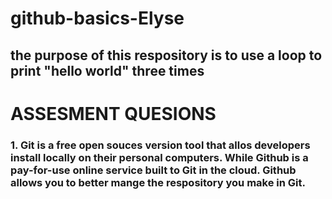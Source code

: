 # github-basics-Elyse

## the purpose of this respository is to use a loop to print "hello world" three times

# ASSESMENT QUESIONS
### 1. Git is a free open souces version tool that allos developers install locally on their personal computers. While Github is a pay-for-use online service built to Git in the cloud. Github allows you to better mange the respository you make in Git. 
